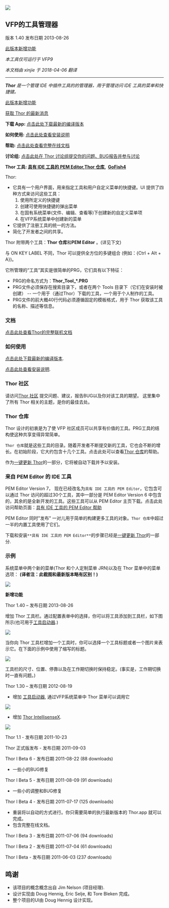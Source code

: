 ![](Docs/Images/Thor.png)  
## VFP的工具管理器

版本 1.40 发布日期 2013-08-26

[此版本新增功能](#WhatsNew)

_本工具仅可运行于 VFP9_

_本文档由 xinjie 于 2018-04-06 翻译_

***

_**Thor** 是一个管理 IDE 中插件工具的的管理器，用于管理访问 IDE 工具的菜单和快捷键。_

[此版本新增功能](#WhatsNew)

[获取 Thor 的最新消息](Docs/Thor_news.md)

**下载 App:** [点击此处下载最新的编译版本](http://vfpxrepository.com/dl/thorupdate/thor/Thor.zip)

**如何使用:** [点击此处查看安装说明](Docs/Thor_install.md)

**帮助:** [点击此处查看完整在线文档](Docs/Thor_help.md)

**讨论组:** [点击此处在 Thor 讨论组提交你的问题、BUG报告并参与讨论](http://groups.google.com/group/FoxProThor)

**Thor 工具: [具有 IDE 工具的 PEM Editor](https://github.com/VFPX/PEMEditor),[Thor 仓库](Docs/Thor_repository.md),  [GoFish4](https://github.com/mattslay/GoFish)**

Thor:

*   它具有一个用户界面，用来指定工具和用户自定义菜单的快捷键。UI 提供了四种方式来访问这些工具：
    1.  使用所定义的快捷键
    2.  创建可使用快捷键的弹出菜单
    3.  在固有系统菜单(文件、编辑、查看等)下创建新的自定义菜单项
    4.  在VFP系统菜单中创建新的菜单
*   它提供了注册工具的统一的方法。
*   简化了开发者之间的共享。

Thor 附带两个工具：**Thor 仓库**和**PEM Editor** 。(详见下文)

与 ON KEY LABEL 不同，Thor 可以提供全方位的多键组合 (例如：{Ctrl + Alt + A})。

它所管理的“工具”其实是很简单的PRG，它们具有以下特征：

*   PRG的命名方式为：**Thor_Tool_*.PRG**
*   PRG文件必须保存在搜索目录下，或者在两个 Tools 目录下（它们在安装时被创建） -- 一个用于（通过Thor）下载的工具，一个用于个人制作的工具。
*   PRG文件的前大概40行代码必须遵循固定的模板格式，用于 Thor 获取该工具的名称、描述等信息。

### 文档

[点击此处查看Thor的完整联机文档](Docs/Thor_help.md)

### 如何使用

[点击此处下载最新的编译版本](http://vfpxrepository.com/dl/thorupdate/thor/Thor.zip).

[点击此处查看安装说明](Docs/Thor_install.md).

### Thor 社区

请访问[Thor 社区](http://groups.google.com/group/FoxProThor) 提交问题、建议，报告BUG以及你对该工具的期望。 这里集中了所有 Thor 相关的主题，是你的最佳去处。

### Thor 仓库

Thor 设计的初衷是为了使 VFP 社区成员可以共享有价值的工具。PRG工具的结构使这种共享变得异常简单。  

`Thor 仓库`就是这些工具的目录。随着开发者不断提交新的工具，它也会不断的增长。在初始阶段，它大约包含十几个工具。点击此处可以查看[Thor 仓库](Docs/Thor_repository.md)的帮助。

作为[一键更新 Thor](Docs/Thor_one-click_update.md)的一部分，它将被自动下载并予以安装。

### 来自 PEM Editor 的 IDE 工具

PEM Editor Version 7， 现在已经改名为`具有 IDE 工具的 PEM Editor`，它包含可以通过 Thor 访问的超过30个工具，其中一部分是 PEM Editor Version 6 中包含的，其余的是全新开发的工具。这些工具可以从 PEM Editor 主页下载。点击此处访问帮助页面：[具有 IDE 工具的 PEM Editor 帮助](https://github.com/VFPX/PEMEditor)  

PEM Editor 同时"发布" 一对儿用于简单的构建更多工具的对象。`Thor 仓库`中超过一半的内置工具使用了它们。

下载和安装`**具有 IDE 工具的 PEM Editor**`的步骤已经是[一键更新 Thor](Docs/Thor_one-click_update.md)的一部分.

### 示例

系统菜单中两个新的菜单(Thor 和个人定制菜单 JRN)以及在 Thor 菜单中的菜单选项：
**(译者注：此截图和最新版本略有区别！)**

![](Docs/Images/Thor_image_4.png)

<a name="WhatsNew">**新增功能**</a>

Thor 1.40 – 发布日期 2013-08-26

增加 Thor 工具栏。通过配置表单中的选择，你可以将工具添加到工具栏，如下图所示(也可用于[工具启动器](Docs/Thor_launcher.md).)

![](Docs/Images/Thor_SNAGHTMLf389404.png)

当你向 Thor 工具栏增加一个工具时，你可以选择一个工具标题或者一个图片来表示它。在下面的示例中使用了缩写的标题。

![](Docs/Images/Thor_SNAGHTMLf3b4e2e.png)

工具栏的尺寸、位置、停靠以及在工作期切换时保持稳定。(事实是，工作期切换时一直有问题。)

Thor 1.30 – 发布日期 2012-08-19

*   增加 [工具启动器](Docs/Thor_launcher.md), 通过VFP系统菜单中 Thor 菜单可以调用它

![](Docs/Images/Thor_SNAGHTML39362d.png)

*   增加 [Thor IntellisenseX](https://github.com/VFPX/IntelliSenseX).

![](Docs/Images/Thor_image_2.png)

Thor 1.1 - 发布日期 2011-10-23  

Thor 正式版发布 - 发布日期 2011-09-03  

Thor I Beta 6 - 发布日期 2011-08-22 (88 downloads)

*   一些小的BUG修复

Thor I Beta 5 - 发布日期 2011-08-09 (91 downloads)

*   一些小的调整和BUG修复

Thor I Beta 4 - 发布日期 2011-07-17 (125 downloads)

*   重装将以自动的方式进行。你只需要简单的执行最新版本的 Thor.app 就可以完成。
*   包含完整在线文档。

Thor I Beta 3 - 发布日期 2011-07-06 (94 downloads)  

Thor I Beta 2 - 发布日期 2011-07-04 (61 downloads)  

Thor I Beta - 发布日期 2011-06-03 (237 downloads)

## 鸣谢

*   该项目的概念概念出自 Jim Nelson (项目经理).
*   设计实现由 Doug Hennig, Eric Selje, 和 Tore Bleken 完成。
*   整个项目的UI由 Doug Hennig 设计实现。
